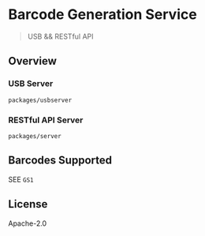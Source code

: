 # Barcode Generation Service 

> USB && RESTful API

## Overview 

### USB Server 
`packages/usbserver`

### RESTful API Server
`packages/server`

## Barcodes Supported

SEE `GS1`

## License

Apache-2.0
